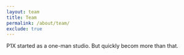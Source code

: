 ```yaml
---
layout: team
title: Team
permalink: /about/team/
exclude: true
---
```


P1X started as a one-man studio. But quickly becom more than that.
